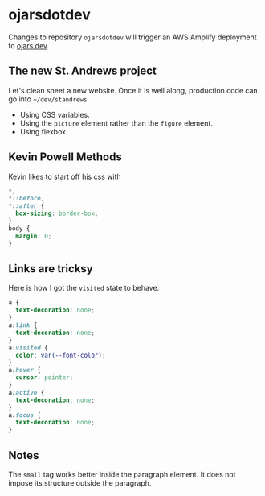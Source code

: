 # ojarsdotdev

Changes to repository `ojarsdotdev` will trigger an AWS Amplify deployment to [ojars.dev](https://www.ojars.dev/).

## The new St. Andrews project

Let's clean sheet a new website. Once it is well along, production code can go into `~/dev/standrews`.

- Using CSS variables.
- Using the `picture` element rather than the `figure` element.
- Using flexbox.

## Kevin Powell Methods

Kevin likes to start off his css with

```css
*,
*::before,
*::after {
  box-sizing: border-box;
}
body {
  margin: 0;
}
```

## Links are tricksy

Here is how I got the `visited` state to behave.

```css
a {
  text-decoration: none;
}
a:link {
  text-decoration: none;
}
a:visited {
  color: var(--font-color);
}
a:hover {
  cursor: pointer;
}
a:active {
  text-decoration: none;
}
a:focus {
  text-decoration: none;
}
```

## Notes

The `small` tag works better inside the paragraph element. It does not impose its structure outside the paragraph.
